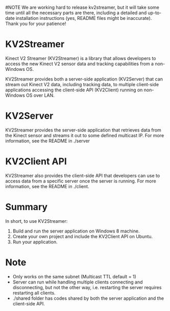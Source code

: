 #NOTE
We are working hard to release kv2streamer, but it will take some time until all the necessary parts are there, including a detailed and up-to-date installation instructions (yes, README files might be inaccurate). Thank you for your patience!

KV2Streamer
===========

Kinect V2 Streamer (KV2Streamer) is a library that allows developers to access the new Kinect V2 sensor data and tracking capabilities from a non-Windows OS. 

KV2Streamer provides both a server-side application (KV2Server) that can stream out Kinect V2 data, including tracking data, to multiple client-side applications accessing the client-side API (KV2Client) running on non-Windows OS over LAN.

KV2Server
=========
KV2Streamer provides the server-side application that retrieves data from the Kinect sensor and streams it out to some defined multicast IP. For more information, see the README in ./server

KV2Client API
=============
KV2Streamer also provides the client-side API that developers can use to access data from a specific server once the server is running. For more information, see the README in ./client.


Summary
=======
In short, to use KV2Streamer:

1. Build and run the server application on Windows 8 machine.
2. Create your own project and include the KV2Client API on Ubuntu.
3. Run your application.

Note
====
- Only works on the same subnet (Multicast TTL default = 1)
- Server can run while handling multiple clients connecting and disconnecting, but not the other way, i.e. restarting the server requires restarting all clients.
- ./shared folder has codes shared by both the server application and the client-side API.
